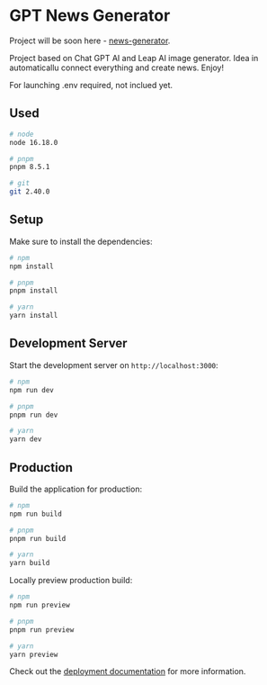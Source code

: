 # GPT News Generator

Project will be soon here - [news-generator](https://news-generator.com).

Project based on Chat GPT AI and Leap AI image generator. Idea in automaticallu connect everything and create news. Enjoy!

For launching .env required, not inclued yet.

## Used

```bash
# node
node 16.18.0

# pnpm
pnpm 8.5.1

# git
git 2.40.0
```

## Setup

Make sure to install the dependencies:

```bash
# npm
npm install

# pnpm
pnpm install

# yarn
yarn install
```

## Development Server

Start the development server on `http://localhost:3000`:

```bash
# npm
npm run dev

# pnpm
pnpm run dev

# yarn
yarn dev
```

## Production

Build the application for production:

```bash
# npm
npm run build

# pnpm
pnpm run build

# yarn
yarn build
```

Locally preview production build:

```bash
# npm
npm run preview

# pnpm
pnpm run preview

# yarn
yarn preview
```

Check out the [deployment documentation](https://nuxt.com/docs/getting-started/deployment) for more information.
